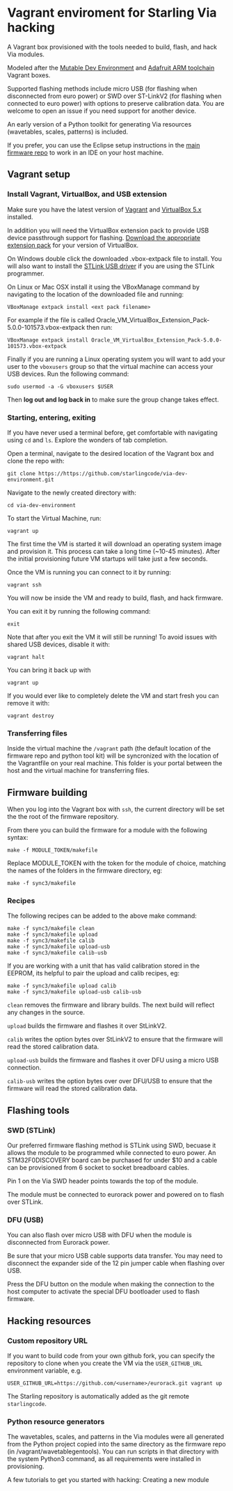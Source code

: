 # Vagrant enviroment for Starling Via hacking
A Vagrant box provisioned with the tools needed to build, flash, and hack Via modules. 

Modeled after the [Mutable Dev Environment](https://github.com/pichenettes/mutable-dev-environment) and [Adafruit ARM toolchain](https://github.com/adafruit/ARM-toolchain-vagrant) Vagrant boxes.

Supported flashing methods include micro USB (for flashing when disconnected from euro power) or SWD over ST-LinkV2 (for flashing when connected to euro power) with options to preserve calibration data. You are welcome to open an issue if you need support for another device.

An early version of a Python toolkit for generating Via resources (wavetables, scales, patterns) is included.

If you prefer, you can use the Eclipse setup instructions in the [main firmware repo](https://github.com/starlingcode/via_hardware_executables) to work in an IDE on your host machine.

## Vagrant setup

### Install Vagrant, VirtualBox, and USB extension
Make sure you have the latest version of [Vagrant](https://www.vagrantup.com/downloads.html) and
[VirtualBox 5.x](https://www.virtualbox.org/wiki/Downloads) installed.

In addition you will need the VirtualBox extension pack to provide USB device passthrough support for flashing.  [Download the appropriate extension pack](https://www.virtualbox.org/wiki/Downloads) for your version of VirtualBox.  

On Windows double click the downloaded .vbox-extpack file to install.  You will also want to install the [STLink USB driver](http://www.st.com/web/en/catalog/tools/PF260219) if you are using the STLink programmer. 

On Linux or Mac OSX install it using the VBoxManage command by navigating to the location of the
downloaded file and running:

    VBoxManage extpack install <ext pack filename>

For example if the file is called Oracle_VM_VirtualBox_Extension_Pack-5.0.0-101573.vbox-extpack then run:

    VBoxManage extpack install Oracle_VM_VirtualBox_Extension_Pack-5.0.0-101573.vbox-extpack

Finally if you are running a Linux operating system you will want to add your user to the `vboxusers` group
so that the virtual machine can access your USB devices.  Run the following command:

    sudo usermod -a -G vboxusers $USER

Then **log out and log back in** to make sure the group change takes effect.

### Starting, entering, exiting

If you have never used a terminal before, get comfortable with navigating using ```cd``` and ```ls```. Explore the wonders of tab completion.

Open a terminal, navigate to the desired location of the Vagrant box and clone the repo with:

    git clone https://https://github.com/starlingcode/via-dev-environment.git
    
Navigate to the newly created directory with:

    cd via-dev-environment

To start the Virtual Machine, run:

    vagrant up

The first time the VM is started it will download an operating system image and provision it. This process can take a long time (~10-45 minutes). After the initial provisioning future VM startups will take just a few seconds.

Once the VM is running you can connect to it by running:

    vagrant ssh

You will now be inside the VM and ready to build, flash, and hack firmware.

You can exit it by running the following command:

    exit

Note that after you exit the VM it will still be running! To avoid issues with shared USB devices, disable it with:

    vagrant halt

You can bring it back up with

    vagrant up

If you would ever like to completely delete the VM and start fresh you can remove it with:

    vagrant destroy

### Transferring files
Inside the virtual machine the `/vagrant` path (the default location of the firmware repo and python tool kit) will be syncronized with the location of the Vagrantfile on your real machine.  This folder is your portal between the host and the virtual machine for transferring files.

## Firmware building
When you log into the Vagrant box with ```ssh```, the current directory will be set the the root of the firmware repository.

From there you can build the firmware for a module with the following syntax:

    make -f MODULE_TOKEN/makefile

Replace MODULE_TOKEN with the token for the module of choice, matching the names of the folders in the firmware directory, eg:

    make -f sync3/makefile

### Recipes
The following recipes can be added to the above make command:

    make -f sync3/makefile clean
    make -f sync3/makefile upload
    make -f sync3/makefile calib
    make -f sync3/makefile upload-usb
    make -f sync3/makefile calib-usb

If you are working with a unit that has valid calibration stored in the EEPROM, its helpful to pair the upload and calib recipes, eg:

    make -f sync3/makefile upload calib 
    make -f sync3/makefile upload-usb calib-usb

```clean``` removes the firmware and library builds. The next build will reflect any changes in the source.

```upload``` builds the firmware and flashes it over StLinkV2.

```calib``` writes the option bytes over StLinkV2 to ensure that the firmware will read the stored calibration data.

```upload-usb``` builds the firmware and flashes it over DFU using a micro USB connection.

```calib-usb``` writes the option bytes over over DFU/USB to ensure that the firmware will read the stored calibration data.

## Flashing tools

### SWD (STLink)
Our preferred firmware flashing method is STLink using SWD, becuase it allows the module to be programmed while connected to euro power. An STM32F0DISCOVERY board can be purchased for under $10 and a cable can be provisioned from 6 socket to socket breadboard cables. 

Pin 1 on the Via SWD header points towards the top of the module. 

The module must be connected to eurorack power and powered on to flash over STLink.

### DFU (USB)
You can also flash over micro USB with DFU when the module is disconnected from Eurorack power. 

Be sure that your micro USB cable supports data transfer. You may need to disconnect the expander side of the 12 pin jumper cable when flashing over USB.

Press the DFU button on the module when making the connection to the host computer to activate the special DFU bootloader used to flash firmware. 

## Hacking resources

### Custom repository URL
If you want to build code from your own github fork, you can specify the repository to clone when you create the VM via the `USER_GITHUB_URL` environment variable, e.g.

    USER_GITHUB_URL=https://github.com/<username>/eurorack.git vagrant up

The Starling repository is automatically added as the git remote `starlingcode`.

### Python resource generators
The wavetables, scales, and patterns in the Via modules were all generated from the Python project copied into the same directory as the firmware repo (in /vagrant/wavetablegentools). You can run scripts in that directory with the system Python3 command, as all requirements were installed in provisioning.

A few tutorials to get you started with hacking:
Creating a new module
